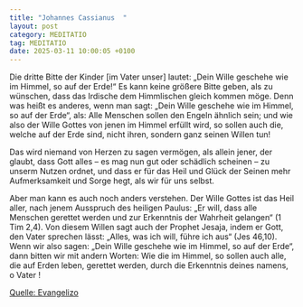 ```yaml
---
title: "Johannes Cassianus  "
layout: post
category: MEDITATIO
tag: MEDITATIO
date: 2025-03-11 10:00:05 +0100
---
```

Die dritte Bitte der Kinder [im Vater unser] lautet: „Dein Wille geschehe wie im Himmel, so auf der Erde!“ Es kann keine größere Bitte geben, als zu wünschen, dass das Irdische dem Himmlischen gleich kommen möge. Denn was heißt es anderes, wenn man sagt: „Dein Wille geschehe wie im Himmel, so auf der Erde“, als: Alle Menschen sollen den Engeln ähnlich sein; und wie also der Wille Gottes von jenen im Himmel erfüllt wird, so sollen auch die, welche auf der Erde sind, nicht ihren, sondern ganz seinen Willen tun!
 
Das wird niemand von Herzen zu sagen vermögen, als allein jener, der glaubt, dass Gott alles – es mag nun gut oder schädlich scheinen – zu unserm Nutzen ordnet, und dass er für das Heil und Glück der Seinen mehr Aufmerksamkeit und Sorge hegt, als wir für uns selbst.<!--more-->
 
Aber man kann es auch noch anders verstehen. Der Wille Gottes ist das Heil aller, nach jenem Ausspruch des heiligen Paulus: „Er will, dass alle Menschen gerettet werden und zur Erkenntnis der Wahrheit gelangen“ (1 Tim 2,4). Von diesem Willen sagt auch der Prophet Jesaja, indem er Gott, den Vater sprechen lässt: „Alles, was ich will, führe ich aus“ (Jes 46,10). Wenn wir also sagen: „Dein Wille geschehe wie im Himmel, so auf der Erde“, dann bitten wir mit andern Worten: Wie die im Himmel, so sollen auch alle, die auf Erden leben, gerettet werden, durch die Erkenntnis deines namens, o Vater !


[Quelle: Evangelizo](https://evangeliumtagfuertag.org/DE/gospel)